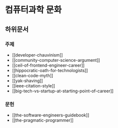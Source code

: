 # 컴퓨터과학 문화

## 하위문서

### 주제

- [[developer-chauvinism]]
- [[community-computer-science-argument]]
- [[ceil-of-frontend-engineer-career]]
- [[hippocratic-oath-for-technologists]]
- [[clean-code-myth]]
- [[yak-shaving]]
- [[ieee-citation-style]]
- [[big-tech-vs-startup-at-starting-point-of-career]]

### 문헌

- [[the-software-engineers-guidebook]]
- [[the-pragmatic-programmer]]

